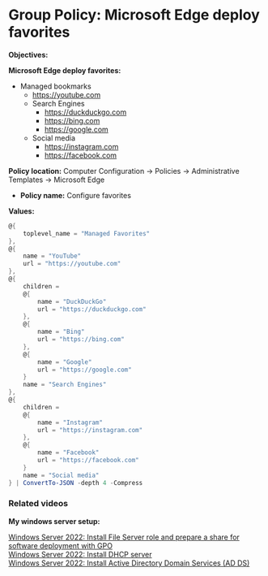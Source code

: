# Group Policy: Microsoft Edge deploy favorites

<b>Objectives:</b>

<b>Microsoft Edge deploy favorites:</b>

* Managed bookmarks
    * https://youtube.com
    * Search Engines
        * https://duckduckgo.com
        * https://bing.com
        * https://google.com
    * Social media
        * https://instagram.com
        * https://facebook.com


<b>Policy location:</b> Computer Configuration -> Policies -> Administrative Templates -> Microsoft Edge

* <b>Policy name:</b> Configure favorites

<b>Values:</b>

```powershell
@{
    toplevel_name = "Managed Favorites"
},
@{
    name = "YouTube"
    url = "https://youtube.com"
},
@{
    children = 
    @{
        name = "DuckDuckGo"
        url = "https://duckduckgo.com"
    },
    @{
        name = "Bing"
        url = "https://bing.com"
    },
    @{
        name = "Google"
        url = "https://google.com"
    }
    name = "Search Engines"
},
@{
    children = 
    @{
        name = "Instagram"
        url = "https://instagram.com"
    },
    @{
        name = "Facebook"
        url = "https://facebook.com"
    }
    name = "Social media"
} | ConvertTo-JSON -depth 4 -Compress
```

### Related videos

<b>My windows server setup:</b> <br />

[Windows Server 2022: Install File Server role and prepare a share for software deployment with GPO](https://youtu.be/jEWSdC2qwyA) <br />
[Windows Server 2022: Install DHCP server](https://youtu.be/8n0MD9stQis) <br />
[Windows Server 2022: Install Active Directory Domain Services (AD DS)](https://youtu.be/1cYewbW3Tl0) <br />
